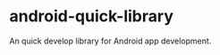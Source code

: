android-quick-library
=====================

An  quick develop library for Android app development.
